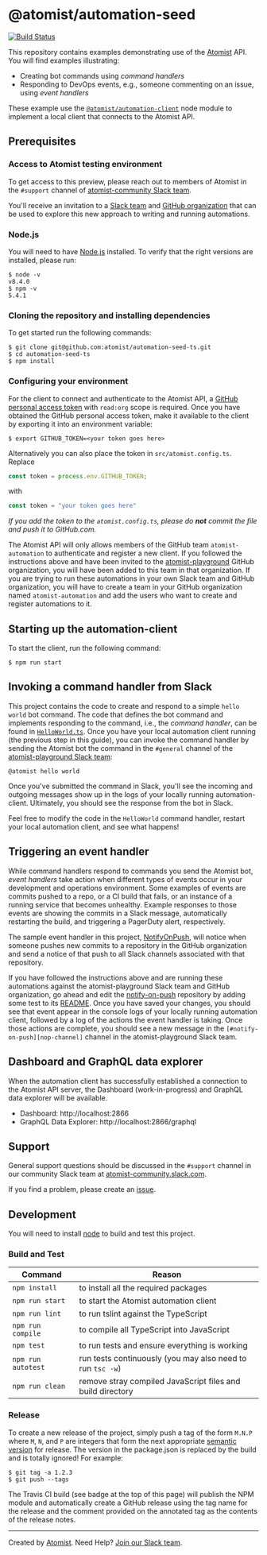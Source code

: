 # @atomist/automation-seed

[![Build Status](https://travis-ci.org/atomist/automation-seed-ts.svg?branch=master)](https://travis-ci.org/atomist/automation-seed-ts)

This repository contains examples demonstrating use of
the [Atomist][atomist] API.  You will find examples illustrating:

-   Creating bot commands using _command handlers_
-   Responding to DevOps events, e.g., someone commenting on an issue,
    using _event handlers_

These example use the [`@atomist/automation-client`][client] node
module to implement a local client that connects to the Atomist API.

[client]: https://github.com/atomist/automation-client-ts (@atomist/automation-client Node Module)

## Prerequisites

### Access to Atomist testing environment

To get access to this preview, please reach out to members of Atomist
in the `#support` channel of [atomist-community Slack team][slack].

You'll receive an invitation to a [Slack team][play-slack]
and [GitHub organization][play-gh] that can be used to explore this
new approach to writing and running automations.

[play-slack]: https://atomist-playground.slack.com (Atomist Playground Slack)
[play-gh]: https://github.com/atomist-playground (Atomist Playground GitHub Organization)

### Node.js

You will need to have [Node.js][node] installed.  To verify that the
right versions are installed, please run:

```
$ node -v
v8.4.0
$ npm -v
5.4.1
```

[node]: https://nodejs.org/ (Node.js)

### Cloning the repository and installing dependencies

To get started run the following commands:

```
$ git clone git@github.com:atomist/automation-seed-ts.git
$ cd automation-seed-ts
$ npm install
```

### Configuring your environment

For the client to connect and authenticate to the Atomist API,
a [GitHub personal access token][token] with `read:org` scope is
required.  Once you have obtained the GitHub personal access token,
make it available to the client by exporting it into an environment
variable:

```
$ export GITHUB_TOKEN=<your token goes here>
```

Alternatively you can also place the token in `src/atomist.config.ts`.
Replace

```typescript
const token = process.env.GITHUB_TOKEN;
```

with

```typescript
const token = "your token goes here"
```

*If you  add the token  to the `atomist.config.ts`, please  do **not**
commit the file and push it to GitHub.com.*

[token]: https://github.com/settings/tokens (GitHub Personal Access Tokens)

The Atomist API will only allows members of the GitHub team
`atomist-automation` to authenticate and register a new client.  If
you followed the instructions above and have been invited to
the [atomist-playground][play-gh] GitHub organization, you will have
been added to this team in that organization.  If you are trying to
run these automations in your own Slack team and GitHub organization,
you will have to create a team in your GitHub organization named
`atomist-automation` and add the users who want to create and register
automations to it.

## Starting up the automation-client

To start the client, run the following command:

```
$ npm run start
```

## Invoking a command handler from Slack

This project contains the code to create and respond to a simple
`hello world` bot command.  The code that defines the bot command and
implements responding to the command, i.e., the _command handler_, can
be found in [`HelloWorld.ts`][hello].  Once you have your local
automation client running (the previous step in this guide), you can
invoke the command handler by sending the Atomist bot the command in
the `#general` channel of the [atomist-playground Slack team][play-slack]:

```
@atomist hello world
```

Once you've submitted the command in Slack, you'll see the incoming
and outgoing messages show up in the logs of your locally running
automation-client.  Ultimately, you should see the response from the
bot in Slack.

[hello]: https://github.com/atomist/automation-seed-ts/blob/master/src/commands/HelloWorld.ts (HelloWorld Command Handler)

Feel free to modify the code in the `HelloWorld` command handler,
restart your local automation client, and see what happens!

## Triggering an event handler

While command handlers respond to commands you send the Atomist bot,
_event handlers_ take action when different types of events occur in
your development and operations environment.  Some examples of events
are commits pushed to a repo, or a CI build that fails, or an instance
of a running service that becomes unhealthy.  Example responses to those
events are showing the commits in a Slack message, automatically
restarting the build, and triggering a PagerDuty alert, respectively.

The sample event handler in this project, [NotifyOnPush][nop-handler],
will notice when someone pushes new commits to a repository in the
GitHub organization and send a notice of that push to all Slack
channels associated with that repository.

If you have followed the instructions above and are running these
automations against the atomist-playground Slack team and GitHub
organization, go ahead and edit the [notify-on-push][nop-repo]
repository by adding some test to its [README][nop-readme].  Once you
have saved your changes, you should see that event appear in the
console logs of your locally running automation client, followed by a
log of the actions the event handler is taking.  Once those actions
are complete, you should see a new message in the
`[#notify-on-push][nop-channel]` channel in the atomist-playground
Slack team.

[nop-handler]: https://github.com/atomist/automation-seed-ts/blob/master/src/events/NotifyOnPush.ts (Atomist NotifyOnPush Event Handler)
[nop-repo]: https://github.com/atomist-playground/notify-on-push (Atomist NotifyOnPush Repository)
[nop-readme]: https://github.com/atomist-playground/notify-on-push/edit/master/README.md (Edit NotifyOnPush README)
[nop-channel]: https://atomist-playground.slack.com/messages/C7GNF6743/ (NotifyOnPush Slack Channel)

## Dashboard and GraphQL data explorer

When the automation client has successfully established a connection
to the Atomist API server, the Dashboard (work-in-progress) and
GraphQL data explorer will be available.

*   Dashboard: http://localhost:2866
*   GraphQL Data Explorer: http://localhost:2866/graphql

## Support

General support questions should be discussed in the `#support`
channel in our community Slack team
at [atomist-community.slack.com][slack].

If you find a problem, please create an [issue][].

[issue]: https://github.com/atomist/automation-seed-ts/issues

## Development

You will need to install [node][] to build and test this project.

### Build and Test

Command | Reason
------- | ------
`npm install` | to install all the required packages
`npm run start` | to start the Atomist automation client
`npm run lint` | to run tslint against the TypeScript
`npm run compile` | to compile all TypeScript into JavaScript
`npm test` | to run tests and ensure everything is working
`npm run autotest` | run tests continuously (you may also need to run `tsc -w`)
`npm run clean` | remove stray compiled JavaScript files and build directory

### Release

To create a new release of the project, simply push a tag of the form
`M.N.P` where `M`, `N`, and `P` are integers that form the next
appropriate [semantic version][semver] for release.  The version in
the package.json is replaced by the build and is totally ignored!  For
example:

[semver]: http://semver.org

```
$ git tag -a 1.2.3
$ git push --tags
```

The Travis CI build (see badge at the top of this page) will publish
the NPM module and automatically create a GitHub release using the tag
name for the release and the comment provided on the annotated tag as
the contents of the release notes.

---

Created by [Atomist][atomist].
Need Help?  [Join our Slack team][slack].

[atomist]: https://www.atomist.com/
[slack]: https://join.atomist.com
